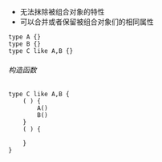 
+ 无法抹除被组合对象的特性
+ 可以合并或者保留被组合对象们的相同属性

```
type A {}
type B {}
type C like A,B {}
```

###### 构造函数

```
type C like A,B {
	( ) {
		A()
		B()
	}
	( ) {
	
	}
}
```

